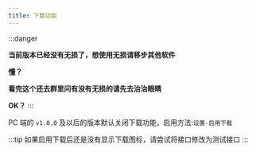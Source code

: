 ```yaml
---
title: 下载功能
---
```


:::danger

**当前版本已经没有无损了，想使用无损请移步其他软件**

**懂？**

**看完这个还去群里问有没有无损的请先去治治眼睛**

**OK？**
:::

PC 端的 `v1.0.0` 及以后的版本默认关闭下载功能，启用方法:`设置-启用下载`

:::tip
如果启用下载后还是没有显示下载图标，请尝试将接口修改为测试接口
:::
